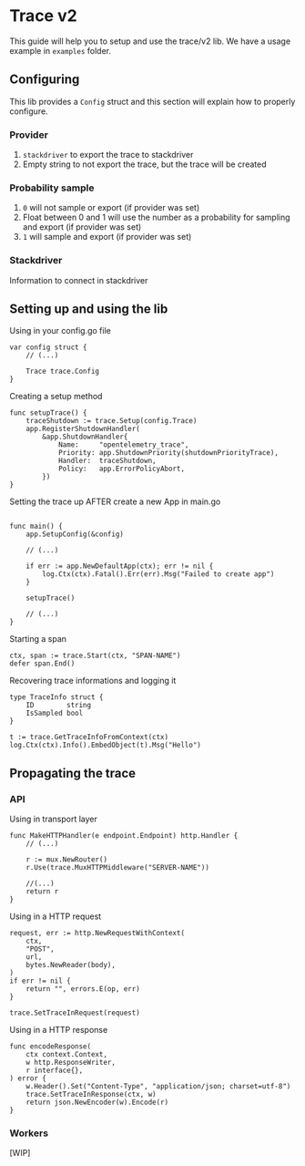 # Trace v2

This guide will help you to setup and use the trace/v2 lib. We have a usage example in `examples` folder.

## Configuring

This lib provides a `Config` struct and this section will explain how to properly configure.

### Provider

1. `stackdriver` to export the trace to stackdriver
2. Empty string to not export the trace, but the trace will be created

### Probability sample

1. `0` will not sample or export (if provider was set)
2. Float between 0 and 1 will use the number as a probability for sampling and export (if provider was set)
3. `1` will sample and export (if provider was set)

### Stackdriver

Information to connect in stackdriver

## Setting up and using the lib

Using in your config.go file

```golang
var config struct {
    // (...)

	Trace trace.Config
}
```

Creating a setup method

```golang
func setupTrace() {
	traceShutdown := trace.Setup(config.Trace)
	app.RegisterShutdownHandler(
		&app.ShutdownHandler{
			Name:     "opentelemetry_trace",
			Priority: app.ShutdownPriority(shutdownPriorityTrace),
			Handler:  traceShutdown,
			Policy:   app.ErrorPolicyAbort,
		})
}
```

Setting the trace up AFTER create a new App in main.go

```golang

func main() {
	app.SetupConfig(&config)

    // (...)

	if err := app.NewDefaultApp(ctx); err != nil {
		log.Ctx(ctx).Fatal().Err(err).Msg("Failed to create app")
	}

	setupTrace()

    // (...)
}
```

Starting a span

```golang
ctx, span := trace.Start(ctx, "SPAN-NAME")
defer span.End()
```

Recovering trace informations and logging it

```golang
type TraceInfo struct {
	ID        string
	IsSampled bool
}
```

```golang
t := trace.GetTraceInfoFromContext(ctx)
log.Ctx(ctx).Info().EmbedObject(t).Msg("Hello")
```

## Propagating the trace

### API

Using in transport layer

```golang
func MakeHTTPHandler(e endpoint.Endpoint) http.Handler {
    // (...)

	r := mux.NewRouter()
	r.Use(trace.MuxHTTPMiddleware("SERVER-NAME"))

    //(...)
	return r
}
```

Using in a HTTP request

```golang
request, err := http.NewRequestWithContext(
    ctx,
    "POST",
    url,
    bytes.NewReader(body),
)
if err != nil {
    return "", errors.E(op, err)
}

trace.SetTraceInRequest(request)
```

Using in a HTTP response

```golang
func encodeResponse(
	ctx context.Context,
	w http.ResponseWriter,
	r interface{},
) error {
	w.Header().Set("Content-Type", "application/json; charset=utf-8")
	trace.SetTraceInResponse(ctx, w)
	return json.NewEncoder(w).Encode(r)
}
```

### Workers

[WIP]
